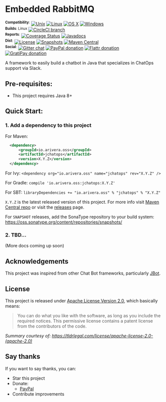 # Embedded RabbitMQ

<sup>**Compatibility**:</sup>
[![Unix](https://img.shields.io/badge/platform-unix-brightgreen.svg)]()
[![Linux](https://img.shields.io/badge/platform-linux-brightgreen.svg)]()
[![OS X](https://img.shields.io/badge/platform-os%20x-brightgreen.svg)]()
[![Windows](https://img.shields.io/badge/platform-windows-brightgreen.svg)]()
<br/>
<sup>**Builds**: Linux</sup>
[![CircleCI branch](https://img.shields.io/circleci/project/github/AlejandroRivera/jchatops/master.svg)](https://circleci.com/gh/AlejandroRivera/jchatops/tree/master)
<br/>
<sup>**Reports**:</sup>
[![Coverage Status](https://coveralls.io/repos/github/AlejandroRivera/jchatops/badge.svg)](https://coveralls.io/github/AlejandroRivera/jchatops)
[![Javadocs](http://www.javadoc.io/badge/io.arivera.oss/jchatops.svg?color=blue&label=javadoc)](http://www.javadoc.io/doc/io.arivera.oss/jchatops)
<br/>
<sup>**Dist**:</sup>
[![License](https://img.shields.io/github/license/AlejandroRivera/jchatops.svg)](./blob/master/LICENSE)
[![Snapshots](https://img.shields.io/badge/sonatype-SNAPSHOTS-blue.svg)](https://oss.sonatype.org/content/repositories/snapshots/io/arivera/oss/jchatops/)
[![Maven Central](https://maven-badges.herokuapp.com/maven-central/io.arivera.oss/jchatops/badge.svg)](https://maven-badges.herokuapp.com/maven-central/io.arivera.oss/jchatops)
<br/>
<sup>**Social**:</sup>
[![Gitter chat](https://badges.gitter.im/gitterHQ/gitter.png)](https://gitter.im/io-arivera-oss/jchatops)
[![PayPal donation](https://img.shields.io/badge/donate-PayPal-blue.svg)](https://www.paypal.com/cgi-bin/webscr?cmd=_donations&business=alejandro%2erivera%2elopez%40gmail%2ecom&lc=US&item_name=io%2earivera%2eoss&item_number=embedded%2drabbitmq&currency_code=USD&bn=PP%2dDonationsBF%3abtn_donateCC_LG%2egif%3aNonHostedGuest)
[![Flattr donation](https://img.shields.io/badge/donate-Flattr-yellow.svg)](https://flattr.com/submit/auto?fid=lgx6kv&url=https%3A%2F%2Fgithub.com%2FAlejandroRivera%2Fjchatops)
[![GratiPay donation](https://img.shields.io/gratipay/team/jchatops.svg)](https://gratipay.com/jchatops/)

A framework to easily build a chatbot in Java that specializes in ChatOps support via Slack.

## Pre-requisites:

 * This project requires Java 8+

## Quick Start:

### 1. Add a dependency to this project

For Maven:
```xml
  <dependency>
      <groupId>io.arivera.oss</groupId>
      <artifactId>jchatops</artifactId>
      <version>X.Y.Z</version>
  </dependency>
```
For Ivy: ```<dependency org="io.arivera.oss" name="jchatops" rev="X.Y.Z" />```

For Gradle: ``` compile 'io.arivera.oss:jchatops:X.Y.Z' ```

For SBT: ``` libraryDependencies += "io.arivera.oss" % "jchatops" % "X.Y.Z" ```

`X.Y.Z` is the latest released version of this project. 
For more info visit [Maven Central repo](http://search.maven.org/#search%7Cga%7C1%7Cg%3A%22io.arivera.oss%22%20AND%20a%3A%22jchatops%22) 
or visit the [releases](https://github.com/AlejandroRivera/jchatops/releases) page.

For `SNAPSHOT` releases, add the SonaType repository to your build system: 
https://oss.sonatype.org/content/repositories/snapshots/

### 2. TBD...

(More docs coming up soon)

## Acknowledgements
This project was inspired from other Chat Bot frameworks, particularly [JBot](https://github.com/ramswaroop/jbot/).

## License

This project is released under [Apache License Version 2.0](http://www.apache.org/licenses/LICENSE-2.0), which basically means: 
> You can do what you like with the software, as long as you include the required notices. 
> This permissive license contains a patent license from the contributors of the code.
  
_Summary courtesy of: <https://tldrlegal.com/license/apache-license-2.0-(apache-2.0)>_ 

## Say thanks

If you want to say thanks, you can:
 * Star this project
 * Donate: 
   * [PayPal](https://www.paypal.com/cgi-bin/webscr?cmd=_donations&business=alejandro%2erivera%2elopez%40gmail%2ecom&lc=US&item_name=io%2earivera%2eoss&item_number=jchatops&currency_code=USD&bn=PP%2dDonationsBF%3abtn_donateCC_LG%2egif%3aNonHostedGuest)
 * Contribute improvements
 
